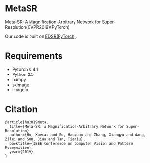 # MetaSR
Meta-SR: A Magnification-Arbitrary Network for Super-Resolution(CVPR2019)(PyTorch)

Our code is built on [EDSR(PyTorch)](https://github.com/thstkdgus35/EDSR-PyTorch).
# Requirements

* Pytorch 0.4.1
* Python 3.5
* numpy
* skimage
* imageio

# Citation
```
@article{hu2019meta,
  title={Meta-SR: A Magnification-Arbitrary Network for Super-Resolution},
  author={Hu, Xuecai and Mu, Haoyuan and Zhang, Xiangyu and Wang, Zilei and Sun, Jian and Tan, Tieniu},
  booktitle={IEEE Conference on Computer Vision and Pattern Recognition},
  year={2019}
}
```
